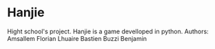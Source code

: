 # Hanjie
Hight school's project.
Hanjie is a game develloped in python.
Authors:
  Amsallem Florian
  Lhuaire Bastien
  Buzzi Benjamin
